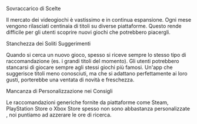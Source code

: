 Sovraccarico di Scelte

Il mercato dei videogiochi è vastissimo e in continua espansione. Ogni mese vengono rilasciati centinaia di titoli
su diverse piattaforme. Questo rende difficile per gli utenti scoprire nuovi giochi che potrebbero piacergli.

Stanchezza dei Soliti Suggerimenti

Quando si cerca un nuovo gioco, spesso si riceve sempre lo stesso tipo di raccomandazione (es. i grandi titoli
del momento). Gli utenti potrebbero stancarsi di giocare sempre agli stessi giochi più famosi. Un'app che
suggerisce titoli meno conosciuti, ma che si adattano perfettamente ai loro gusti, porterebbe una ventata di
novità e freschezza.

Mancanza di Personalizzazione nei Consigli

Le raccomandazioni generiche fornite da piattaforme come Steam, PlayStation Store o
Xbox Store spesso non sono abbastanza personalizzate , noi puntiamo ad azzerare le ore
di ricerca.
